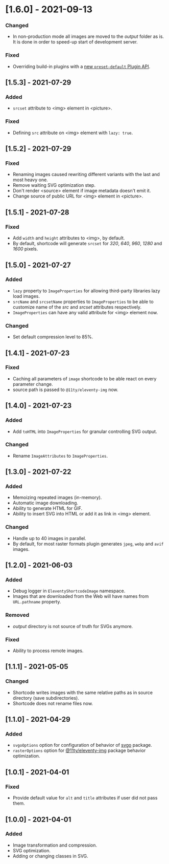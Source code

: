 # [1.6.0] - 2021-09-13

### Changed

- In non-production mode all images are moved to the _output_ folder as is. It is done in order to speed-up start of development server.

### Fixed

- Overriding build-in plugins with a [new `preset-default` Plugin API](https://github.com/svg/svgo#configuration).

## [1.5.3] - 2021-07-29

### Added

- `srcset` attribute to \<img> element in \<picture>.

### Fixed

- Defining `src` attribute on \<img> element with `lazy: true`.

## [1.5.2] - 2021-07-29

### Fixed

- Renaming images caused rewriting different variants with the last and most heavy one.
- Remove waiting SVG optimization step.
- Don't render \<source> element if image metadata doesn't emit it.
- Change source of public URL for \<img> element in \<picture>.

## [1.5.1] - 2021-07-28

### Fixed

- Add `width` and `height` attributes to \<img>, by default.
- By default, shortcode will generate `srcset` for _320_, _640_, _960_, _1280_ and _1600_ pixels.

## [1.5.0] - 2021-07-27

### Added

- `lazy` property to `ImageProperties` for allowing third-party libraries lazy load images.
- `srcName` and `srcsetName` properties to `ImageProperties` to be able to customize name of the _src_ and _srcset_ attributes respectively.
- `ImageProperties` can have any valid attribute for \<img> element now.

### Changed

- Set default compression level to 85%.

## [1.4.1] - 2021-07-23

### Fixed

- Caching all parameters of `image` shortcode to be able react on every parameter change.
- source path is passed to `@11ty/eleventy-img` now.

## [1.4.0] - 2021-07-23

### Added

- Add `toHTML` into `ImageProperties` for granular controlling SVG output.

### Changed

- Rename `ImageAttributes` to `ImageProperties`.

## [1.3.0] - 2021-07-22

### Added

- Memoizing repeated images (in-memory).
- Automatic image downloading.
- Ability to generate HTML for GIF.
- Ability to insert SVG into HTML or add it as link in \<img> element.

### Changed

- Handle up to 40 images in parallel.
- By default, for most raster formats plugin generates `jpeg`, `webp` and `avif` images.

## [1.2.0] - 2021-06-03

### Added

- Debug logger in `EleventyShortcodeImage` namespace.
- Images that are downloaded from the Web will have names from `URL.pathname` property.

### Removed

- _output_ directory is not source of truth for SVGs anymore.

### Fixed

- Ability to process remote images.

## [1.1.1] - 2021-05-05

### Changed

- Shortcode writes images with the same relative paths as in source directory (save subdirectories).
- Shortcode does not rename files now.

## [1.1.0] - 2021-04-29

### Added

- `svgoOptions` option for configuration of behavior of [svgo](https://github.com/svg/svgo) package.
- `rasterOptions` option for [@11ty/eleventy-img](https://www.11ty.dev/docs/plugins/image/) package behavior optimization.

## [1.0.1] - 2021-04-01

### Fixed

- Provide default value for `alt` and `title` attributes if user did not pass them.

## [1.0.0] - 2021-04-01

### Added

- Image transformation and compression.
- SVG optimization.
- Adding or changing classes in SVG.
